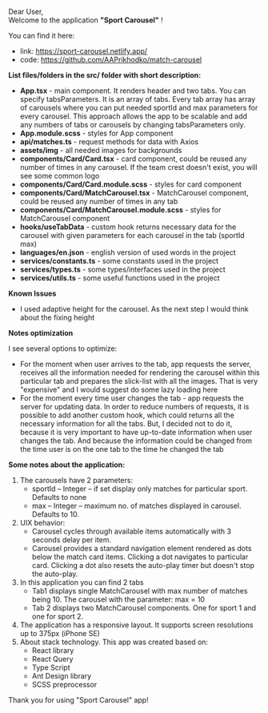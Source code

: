 Dear User, \
Welcome to the application **"Sport Carousel"** !

You can find it here:
- link: https://sport-carousel.netlify.app/
- code: https://github.com/AAPrikhodko/match-carousel


**List files/folders in the src/ folder with short description:**

- **App.tsx** - main component. It renders header and two tabs. You can specify tabsParameters. It is an array of tabs. Every tab array has array of carousels where you can put needed sportId and max parameters for every carousel. This approach allows the app to be scalable and add any numbers of tabs or carousels by changing tabsParameters only. 
- **App.module.scss** - styles for App component
- **api/matches.ts** - request methods for data with Axios
- **assets/img** - all needed images for backgrounds
- **components/Card/Card.tsx** - card component, could be reused any number of times in any carousel. If the team crest doesn't exist, you will see some common logo 
- **components/Card/Card.module.scss** - styles for card component
- **components/Card/MatchCarousel.tsx** - MatchCarousel component, could be reused any number of times in any tab
- **components/Card/MatchCarousel.module.scss** - styles for MatchCarousel component
- **hooks/useTabData** - custom hook returns necessary data for the carousel with given parameters for each carousel in the tab (sportId max)
- **languages/en.json** - english version of used words in the project
- **services/constants.ts** - some constants used in the project 
- **services/types.ts** - some types/interfaces used in the project
- **services/utils.ts** - some useful functions used in the project

**Known Issues**
- I used adaptive height for the carousel. As the next step I would think about the fixing height

**Notes optimization**

I see several options to optimize:
- For the moment when user arrives to the tab, app requests the server, receives all the information needed for rendering the carousel within this particular tab and prepares the slick-list with all the images. That is very "expensive" and I would suggest do some lazy loading here
- For the moment every time user changes the tab - app requests the server for updating data. In order to reduce numbers of requests, it is possible to add another custom hook, which could returns all the necessary information for all the tabs. But, I decided not to do it, because it is very important to have up-to-date information when user changes the tab. And because the information could be changed from the time user is on the one tab to the time he changed the tab

**Some notes about the application:**

1. The carousels have 2 parameters:
    - sportId – Integer – if set display only matches for particular sport.
      Defaults to none
    - max – Integer – maximum no. of matches displayed in carousel. Defaults
      to 10.
2. UIX behavior:
    - Carousel cycles through available items automatically with 3 seconds delay
      per item.
    - Carousel provides a standard navigation element rendered as dots below
      the match card items. Clicking a dot navigates to particular card. Clicking a
      dot also resets the auto-play timer but doesn't stop the auto-play.
3. In this application you can find 2 tabs
    - Tab1 displays single MatchCarousel with max number of matches
      being 10. The carousel with the parameter: max = 10
    - Tab 2 displays two MatchCarousel components. One for sport 1
      and one for sport 2.
4. The application has a responsive layout. It supports screen resolutions up to 375px (iPhone SE)
5. About stack technology. This app was created based on:
    - React library
    - React Query
    - Type Script
    - Ant Design library
    - SCSS preprocessor

Thank you for using "Sport Carousel" app!